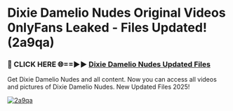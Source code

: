 # Dixie Damelio Nudes Original Videos 0nlyFans Leaked - Files Updated! (2a9qa)

<h3>🔴 CLICK HERE 🌐==►► <a href="https://tinyurl.com/yrmya6cz" rel="nofollow">Dixie Damelio Nudes Updated Files</a></h3>

Get Dixie Damelio Nudes and all content. Now you can access all videos and pictures of Dixie Damelio Nudes. New Updated Files 2025!

[![2a9qa](https://i.imgur.com/FMdXYCs.gif)](https://tinyurl.com/yrmya6cz)
